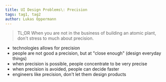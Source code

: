 ```yaml
---
title: UI Design Problems\: Precision
tags: tag1, tag2
author: Lukas Oppermann
---
```



> TL;DR When you are not in the business of building an atomic plant, don't stress to much about precision.

- technologies allows for precision
- people are not good a precision, but at "close enough" (design everyday things)
- when precision is possible, people concentrate to be very precise
- when precision is avoided, people can decide faster
- engineers like precision, don't let them design products
